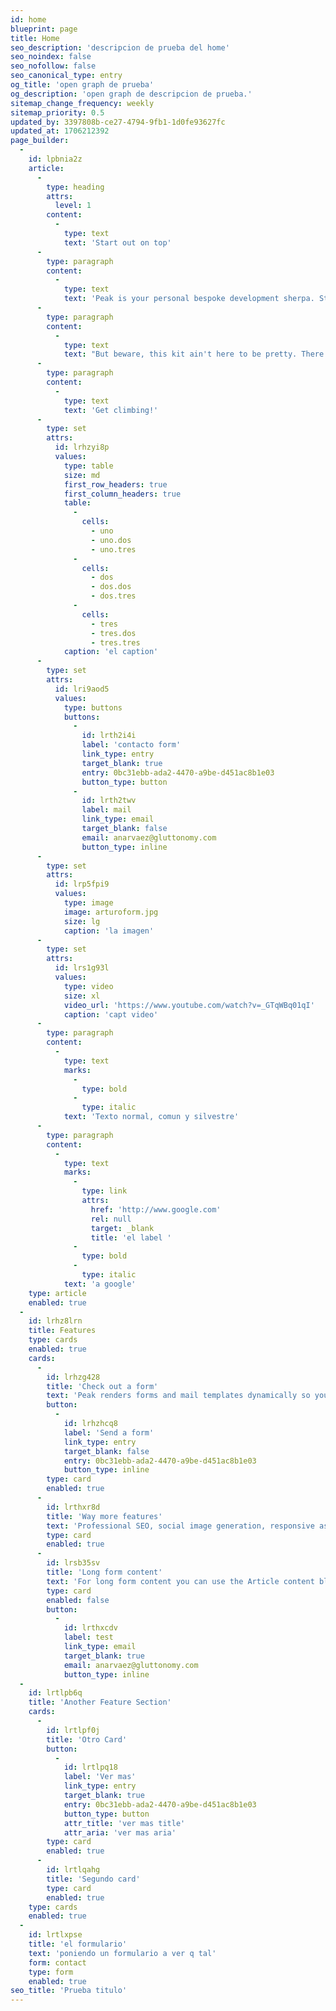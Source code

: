 ```yaml
---
id: home
blueprint: page
title: Home
seo_description: 'descripcion de prueba del home'
seo_noindex: false
seo_nofollow: false
seo_canonical_type: entry
og_title: 'open graph de prueba'
og_description: 'open graph de descripcion de prueba.'
sitemap_change_frequency: weekly
sitemap_priority: 0.5
updated_by: 3397808b-ce27-4794-9fb1-1d0fe93627fc
updated_at: 1706212392
page_builder:
  -
    id: lpbnia2z
    article:
      -
        type: heading
        attrs:
          level: 1
        content:
          -
            type: text
            text: 'Start out on top'
      -
        type: paragraph
        content:
          -
            type: text
            text: 'Peak is your personal bespoke development sherpa. Start every project with this kit full of development goodies. '
      -
        type: paragraph
        content:
          -
            type: text
            text: "But beware, this kit ain't here to be pretty. There are some examples of what Peak can do, but the rest is up to you. "
      -
        type: paragraph
        content:
          -
            type: text
            text: 'Get climbing!'
      -
        type: set
        attrs:
          id: lrhzyi8p
          values:
            type: table
            size: md
            first_row_headers: true
            first_column_headers: true
            table:
              -
                cells:
                  - uno
                  - uno.dos
                  - uno.tres
              -
                cells:
                  - dos
                  - dos.dos
                  - dos.tres
              -
                cells:
                  - tres
                  - tres.dos
                  - tres.tres
            caption: 'el caption'
      -
        type: set
        attrs:
          id: lri9aod5
          values:
            type: buttons
            buttons:
              -
                id: lrth2i4i
                label: 'contacto form'
                link_type: entry
                target_blank: true
                entry: 0bc31ebb-ada2-4470-a9be-d451ac8b1e03
                button_type: button
              -
                id: lrth2twv
                label: mail
                link_type: email
                target_blank: false
                email: anarvaez@gluttonomy.com
                button_type: inline
      -
        type: set
        attrs:
          id: lrp5fpi9
          values:
            type: image
            image: arturoform.jpg
            size: lg
            caption: 'la imagen'
      -
        type: set
        attrs:
          id: lrs1g93l
          values:
            type: video
            size: xl
            video_url: 'https://www.youtube.com/watch?v=_GTqWBq01qI'
            caption: 'capt video'
      -
        type: paragraph
        content:
          -
            type: text
            marks:
              -
                type: bold
              -
                type: italic
            text: 'Texto normal, comun y silvestre'
      -
        type: paragraph
        content:
          -
            type: text
            marks:
              -
                type: link
                attrs:
                  href: 'http://www.google.com'
                  rel: null
                  target: _blank
                  title: 'el label '
              -
                type: bold
              -
                type: italic
            text: 'a google'
    type: article
    enabled: true
  -
    id: lrhz8lrn
    title: Features
    type: cards
    enabled: true
    cards:
      -
        id: lrhzg428
        title: 'Check out a form'
        text: 'Peak renders forms and mail templates dynamically so you can add as many forms as you-d like, just by creating them in the CP. Peak ships with a default basic contact form you can edit'
        button:
          -
            id: lrhzhcq8
            label: 'Send a form'
            link_type: entry
            target_blank: false
            entry: 0bc31ebb-ada2-4470-a9be-d451ac8b1e03
            button_type: inline
        type: card
        enabled: true
      -
        id: lrthxr8d
        title: 'Way more features'
        text: 'Professional SEO, social image generation, responsive assets, appearance globals, favicons generation, search templates, dark mode support with toggle, pagination template, search and additional bottles of oxygen.'
        type: card
        enabled: true
      -
        id: lrsb35sv
        title: 'Long form content'
        text: 'For long form content you can use the Article content block. This is a Bard fieldtypeopen in new window with multiple sets of fields that are regularly used in longer articles.'
        type: card
        enabled: false
        button:
          -
            id: lrthxcdv
            label: test
            link_type: email
            target_blank: true
            email: anarvaez@gluttonomy.com
            button_type: inline
  -
    id: lrtlpb6q
    title: 'Another Feature Section'
    cards:
      -
        id: lrtlpf0j
        title: 'Otro Card'
        button:
          -
            id: lrtlpq18
            label: 'Ver mas'
            link_type: entry
            target_blank: true
            entry: 0bc31ebb-ada2-4470-a9be-d451ac8b1e03
            button_type: button
            attr_title: 'ver mas title'
            attr_aria: 'ver mas aria'
        type: card
        enabled: true
      -
        id: lrtlqahg
        title: 'Segundo card'
        type: card
        enabled: true
    type: cards
    enabled: true
  -
    id: lrtlxpse
    title: 'el formulario'
    text: 'poniendo un formulario a ver q tal'
    form: contact
    type: form
    enabled: true
seo_title: 'Prueba titulo'
---
```

